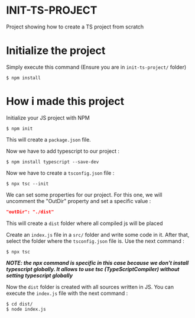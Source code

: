 # INIT-TS-PROJECT

Project showing how to create a TS project from scratch

# Initialize the project

Simply execute this command (Ensure you are in ``init-ts-project/`` folder)

    $ npm install

# How i made this project #

Initialize your JS project with NPM

    $ npm init

This will create a ``package.json`` file.

Now we have to add typescript to our project :

    $ npm install typescript --save-dev

Now we have to create a ``tsconfig.json`` file : 

    $ npx tsc --init

We can set some properties for our project. For this one, we will uncomment the "OutDir" property and set a specific value :

```JSON
"outDir": "./dist"
```

This will create a ``dist`` folder where all compiled js will be placed

Create an ``index.js`` file in a ``src/`` folder and write some code in it. After that, select the folder where the ``tsconfig.json`` file is. Use the next command :

    $ npx tsc

<em>**NOTE: the npx command is specific in this case because we don't install typescript globally. It allows to use tsc (TypeScriptCompiler) without setting typescript globally**</em>

Now the ``dist`` folder is created with all sources written in JS. You can execute the ``index.js`` file with the next command :

    $ cd dist/
    $ node index.js